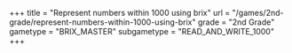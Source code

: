 +++
title = "Represent numbers within 1000 using brix"
url = "/games/2nd-grade/represent-numbers-within-1000-using-brix"
grade = "2nd Grade"
gametype = "BRIX_MASTER"
subgametype = "READ_AND_WRITE_1000"
+++
